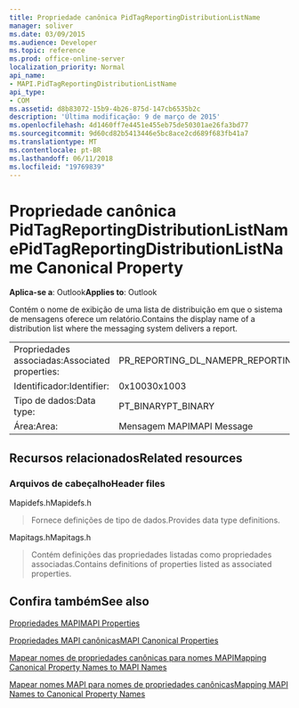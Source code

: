 ```yaml
---
title: Propriedade canônica PidTagReportingDistributionListName
manager: soliver
ms.date: 03/09/2015
ms.audience: Developer
ms.topic: reference
ms.prod: office-online-server
localization_priority: Normal
api_name:
- MAPI.PidTagReportingDistributionListName
api_type:
- COM
ms.assetid: d8b83072-15b9-4b26-875d-147cb6535b2c
description: 'Última modificação: 9 de março de 2015'
ms.openlocfilehash: 4d1460ff7e4451e455eb75de50301ae26fa3bd77
ms.sourcegitcommit: 9d60cd82b5413446e5bc8ace2cd689f683fb41a7
ms.translationtype: MT
ms.contentlocale: pt-BR
ms.lasthandoff: 06/11/2018
ms.locfileid: "19769839"
---
```

# <a name="pidtagreportingdistributionlistname-canonical-property"></a><span data-ttu-id="5f98d-103">Propriedade canônica PidTagReportingDistributionListName</span><span class="sxs-lookup"><span data-stu-id="5f98d-103">PidTagReportingDistributionListName Canonical Property</span></span>

  
  
<span data-ttu-id="5f98d-104">**Aplica-se a**: Outlook</span><span class="sxs-lookup"><span data-stu-id="5f98d-104">**Applies to**: Outlook</span></span> 
  
<span data-ttu-id="5f98d-105">Contém o nome de exibição de uma lista de distribuição em que o sistema de mensagens oferece um relatório.</span><span class="sxs-lookup"><span data-stu-id="5f98d-105">Contains the display name of a distribution list where the messaging system delivers a report.</span></span>
  
|||
|:-----|:-----|
|<span data-ttu-id="5f98d-106">Propriedades associadas:</span><span class="sxs-lookup"><span data-stu-id="5f98d-106">Associated properties:</span></span>  <br/> |<span data-ttu-id="5f98d-107">PR_REPORTING_DL_NAME</span><span class="sxs-lookup"><span data-stu-id="5f98d-107">PR_REPORTING_DL_NAME</span></span>  <br/> |
|<span data-ttu-id="5f98d-108">Identificador:</span><span class="sxs-lookup"><span data-stu-id="5f98d-108">Identifier:</span></span>  <br/> |<span data-ttu-id="5f98d-109">0x1003</span><span class="sxs-lookup"><span data-stu-id="5f98d-109">0x1003</span></span>  <br/> |
|<span data-ttu-id="5f98d-110">Tipo de dados:</span><span class="sxs-lookup"><span data-stu-id="5f98d-110">Data type:</span></span>  <br/> |<span data-ttu-id="5f98d-111">PT_BINARY</span><span class="sxs-lookup"><span data-stu-id="5f98d-111">PT_BINARY</span></span>  <br/> |
|<span data-ttu-id="5f98d-112">Área:</span><span class="sxs-lookup"><span data-stu-id="5f98d-112">Area:</span></span>  <br/> |<span data-ttu-id="5f98d-113">Mensagem MAPI</span><span class="sxs-lookup"><span data-stu-id="5f98d-113">MAPI Message</span></span>  <br/> |
   
## <a name="related-resources"></a><span data-ttu-id="5f98d-114">Recursos relacionados</span><span class="sxs-lookup"><span data-stu-id="5f98d-114">Related resources</span></span>

### <a name="header-files"></a><span data-ttu-id="5f98d-115">Arquivos de cabeçalho</span><span class="sxs-lookup"><span data-stu-id="5f98d-115">Header files</span></span>

<span data-ttu-id="5f98d-116">Mapidefs.h</span><span class="sxs-lookup"><span data-stu-id="5f98d-116">Mapidefs.h</span></span>
  
> <span data-ttu-id="5f98d-117">Fornece definições de tipo de dados.</span><span class="sxs-lookup"><span data-stu-id="5f98d-117">Provides data type definitions.</span></span>
    
<span data-ttu-id="5f98d-118">Mapitags.h</span><span class="sxs-lookup"><span data-stu-id="5f98d-118">Mapitags.h</span></span>
  
> <span data-ttu-id="5f98d-119">Contém definições das propriedades listadas como propriedades associadas.</span><span class="sxs-lookup"><span data-stu-id="5f98d-119">Contains definitions of properties listed as associated properties.</span></span>
    
## <a name="see-also"></a><span data-ttu-id="5f98d-120">Confira também</span><span class="sxs-lookup"><span data-stu-id="5f98d-120">See also</span></span>



[<span data-ttu-id="5f98d-121">Propriedades MAPI</span><span class="sxs-lookup"><span data-stu-id="5f98d-121">MAPI Properties</span></span>](mapi-properties.md)
  
[<span data-ttu-id="5f98d-122">Propriedades MAPI canônicas</span><span class="sxs-lookup"><span data-stu-id="5f98d-122">MAPI Canonical Properties</span></span>](mapi-canonical-properties.md)
  
[<span data-ttu-id="5f98d-123">Mapear nomes de propriedades canônicas para nomes MAPI</span><span class="sxs-lookup"><span data-stu-id="5f98d-123">Mapping Canonical Property Names to MAPI Names</span></span>](mapping-canonical-property-names-to-mapi-names.md)
  
[<span data-ttu-id="5f98d-124">Mapear nomes MAPI para nomes de propriedades canônicas</span><span class="sxs-lookup"><span data-stu-id="5f98d-124">Mapping MAPI Names to Canonical Property Names</span></span>](mapping-mapi-names-to-canonical-property-names.md)

